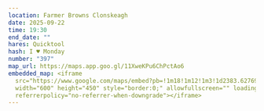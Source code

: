 ```yaml
---
location: Farmer Browns Clonskeagh
date: 2025-09-22
time: 19:30
end_date: ""
hares: Quicktool
hash: I ♥ Monday
number: "397"
map_url: https://maps.app.goo.gl/11XweKPu6ChPctAo6
embedded_map: <iframe
  src="https://www.google.com/maps/embed?pb=!1m18!1m12!1m3!1d2383.6276929228293!2d-6.241325622784494!3d53.31411367227988!2m3!1f0!2f0!3f0!3m2!1i1024!2i768!4f13.1!3m3!1m2!1s0x48670fdcc06edf93%3A0x2ee02d25b5aa3d81!2sFarmer%20Browns%20Clonskeagh!5e0!3m2!1sen!2sus!4v1757693251347!5m2!1sen!2sus"
  width="600" height="450" style="border:0;" allowfullscreen="" loading="lazy"
  referrerpolicy="no-referrer-when-downgrade"></iframe>
---
```

